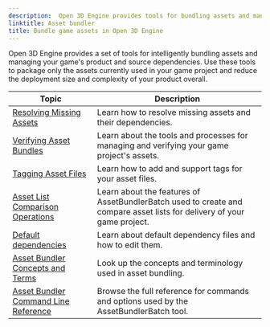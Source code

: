```yaml
---
description:  Open 3D Engine provides tools for bundling assets and managing product and source dependencies so you never need to ship assets you don't use. 
linktitle: Asset bundler
title: Bundle game assets in Open 3D Engine
---
```


Open 3D Engine provides a set of tools for intelligently bundling assets and managing your game's product and source dependencies. Use these tools to package only the assets currently used in your game project and reduce the deployment size and complexity of your product overall.



| Topic | Description |
| --- | --- |
| [Resolving Missing Assets](/docs/user-guide/packaging/asset-bundler/assets-resolving) | Learn how to resolve missing assets and their dependencies. |
| [Verifying Asset Bundles](/docs/user-guide/packaging/asset-bundler/verifying-bundles) | Learn about the tools and processes for managing and verifying your game project's assets. |
| [Tagging Asset Files](/docs/user-guide/packaging/asset-bundler/file-tagging) | Learn how to add and support tags for your asset files. |
| [Asset List Comparison Operations](/docs/user-guide/packaging/asset-bundler/list-operations) | Learn about the features of AssetBundlerBatch used to create and compare asset lists for delivery of your game project. |
| [Default dependencies](/docs/user-guide/packaging/asset-bundler/default-dependencies) | Learn about default dependency files and how to edit them. |
| [Asset Bundler Concepts and Terms](/docs/user-guide/packaging/asset-bundler/concepts) | Look up the concepts and terminology used in asset bundling. |
| [Asset Bundler Command Line Reference](/docs/user-guide/packaging/asset-bundler/command-line-reference) | Browse the full reference for commands and options used by the AssetBundlerBatch tool. |
